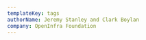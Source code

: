 ```yaml
---
templateKey: tags
authorName: Jeremy Stanley and Clark Boylan
company: OpenInfra Foundation
---
```

